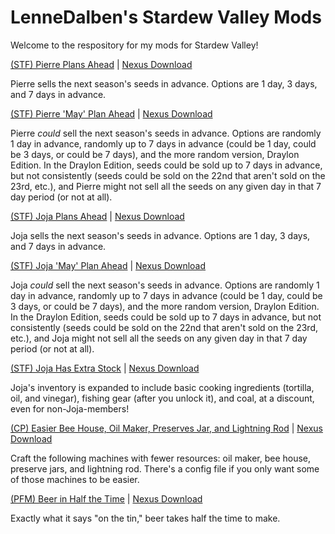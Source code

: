 # LenneDalben's Stardew Valley Mods
Welcome to the respository for my mods for Stardew Valley!

<a href="https://github.com/LenneDalben/StardewValleyMods/tree/master/Pierre%20Plans%20Ahead%20-%20All#stf-pierre-plans-ahead">(STF) Pierre Plans Ahead</a> | <a href="https://www.nexusmods.com/stardewvalley/mods/6272">Nexus Download</a>

Pierre sells the next season's seeds in advance. Options are 1 day, 3 days, and 7 days in advance.

<a href="https://github.com/LenneDalben/StardewValleyMods/tree/master/Pierre%20'May'%20Plan%20Ahead%20-%20All#stf-pierre-may-plan-ahead">(STF) Pierre 'May' Plan Ahead</a> | <a href="https://www.nexusmods.com/stardewvalley/mods/6272">Nexus Download</a>

Pierre *could* sell the next season's seeds in advance. Options are randomly 1 day in advance, randomly up to 7 days in advance (could be 1 day, could be 3 days, or could be 7 days), and the more random version, Draylon Edition. In the Draylon Edition, seeds could be sold up to 7 days in advance, but not consistently (seeds could be sold on the 22nd that aren't sold on the 23rd, etc.), and Pierre might not sell all the seeds on any given day in that 7 day period (or not at all).

<a href="https://github.com/LenneDalben/StardewValleyMods/tree/master/Joja%20Plans%20Ahead%20-%20All#stf-joja-plans-ahead">(STF) Joja Plans Ahead</a> | <a href="https://www.nexusmods.com/stardewvalley/mods/6273">Nexus Download</a>

Joja sells the next season's seeds in advance. Options are 1 day, 3 days, and 7 days in advance.

<a href="https://github.com/LenneDalben/StardewValleyMods/tree/master/Joja%20'May'%20Plan%20Ahead%20-%20All#stf-joja-may-plan-ahead">(STF) Joja 'May' Plan Ahead</a> | <a href="https://www.nexusmods.com/stardewvalley/mods/6273">Nexus Download</a>

Joja *could* sell the next season's seeds in advance. Options are randomly 1 day in advance, randomly up to 7 days in advance (could be 1 day, could be 3 days, or could be 7 days), and the more random version, Draylon Edition. In the Draylon Edition, seeds could be sold up to 7 days in advance, but not consistently (seeds could be sold on the 22nd that aren't sold on the 23rd, etc.), and Joja might not sell all the seeds on any given day in that 7 day period (or not at all).

<a href="https://github.com/LenneDalben/StardewValleyMods/blob/master/JojaMart%20Has%20Extra%20Stock/README.md#stf-jojamart-has-extra-stockd">(STF) Joja Has Extra Stock</a> | <a href="https://www.nexusmods.com/stardewvalley/mods/6371">Nexus Download</a>

Joja's inventory is expanded to include basic cooking ingredients (tortilla, oil, and vinegar), fishing gear (after you unlock it), and coal, at a discount, even for non-Joja-members!

<a href="https://github.com/LenneDalben/StardewValleyMods/tree/master/%5BCP%5D%20Easier%20Bee%20House%2C%20Oil%20Maker%2C%20Preserves%20Jar%2C%20and%20Lightning%20Rod#cp-easier-bee-house-oil-maker-preserves-jar-and-lightning-rod">(CP) Easier Bee House, Oil Maker, Preserves Jar, and Lightning Rod</a> | <a href="https://www.nexusmods.com/stardewvalley/mods/6007">Nexus Download</a>

Craft the following machines with fewer resources: oil maker, bee house, preserve jars, and lightning rod. There's a config file if you only want some of those machines to be easier.

<a href="https://github.com/LenneDalben/StardewValleyMods/tree/master/%5BPFM%5D%20Beer%20in%20Half%20the%20Time#pfm-beer-in-half-the-time">(PFM) Beer in Half the Time</a> | <a href="https://www.nexusmods.com/stardewvalley/mods/6006">Nexus Download</a>

Exactly what it says "on the tin," beer takes half the time to make.
